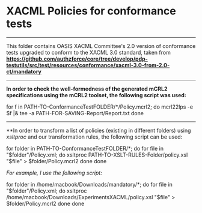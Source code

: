 # XACML Policies for conformance tests 
*********************************************
This folder contains OASIS XACML Committee's 2.0 version of conformance tests upgraded to conform to the XACML 3.0 standard, taken from 
**https://github.com/authzforce/core/tree/develop/pdp-testutils/src/test/resources/conformance/xacml-3.0-from-2.0-ct/mandatory**

*****************************************

**In order to check the well-formedness of the generated mCRL2 specifications using the mCRL2 toolset, the following script was used:**

for f in PATH-TO-ConformanceTestFOLDER/*/Policy.mcrl2; do
    mcrl22lps -e $f |& tee -a PATH-FOR-SAVING-Report/Report.txt
done

****************************************

**In order to transform a list of policies (existing in different folders) using *xsltproc* and our transformation rules, the following script can be used:


for folder in PATH-TO-ConformanceTestFOLDER/*; do
    for file in "$folder"/Policy.xml; do
        xsltproc PATH-TO-XSLT-RULES-Folder/policy.xsl "$file" > $folder/Policy.mcrl2
    done
done


*For example, I use the following script:*

for folder in /home/macbook/Downloads/mandatory/*; do
    for file in "$folder"/Policy.xml; do
        xsltproc /home/macbook/Downloads/ExperimentsXACML/policy.xsl "$file" > $folder/Policy.mcrl2
    done
done


